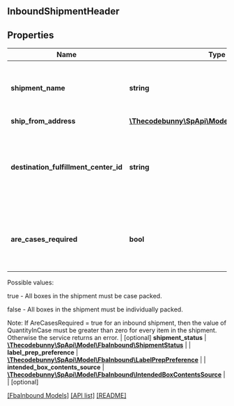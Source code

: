 ## InboundShipmentHeader

## Properties

Name | Type | Description | Notes
------------ | ------------- | ------------- | -------------
**shipment_name** | **string** | The name for the shipment. Use a naming convention that helps distinguish between shipments over time, such as the date the shipment was created. |
**ship_from_address** | [**\Thecodebunny\SpApi\Model\FbaInbound\Address**](Address.md) |  |
**destination_fulfillment_center_id** | **string** | The identifier for the fulfillment center to which the shipment will be shipped. Get this value from the InboundShipmentPlan object in the response returned by the createInboundShipmentPlan operation. |
**are_cases_required** | **bool** | Indicates whether or not an inbound shipment contains case-packed boxes. Note: A shipment must contain either all case-packed boxes or all individually packed boxes.

Possible values:

true - All boxes in the shipment must be case packed.

false - All boxes in the shipment must be individually packed.

Note: If AreCasesRequired &#x3D; true for an inbound shipment, then the value of QuantityInCase must be greater than zero for every item in the shipment. Otherwise the service returns an error. | [optional]
**shipment_status** | [**\Thecodebunny\SpApi\Model\FbaInbound\ShipmentStatus**](ShipmentStatus.md) |  |
**label_prep_preference** | [**\Thecodebunny\SpApi\Model\FbaInbound\LabelPrepPreference**](LabelPrepPreference.md) |  |
**intended_box_contents_source** | [**\Thecodebunny\SpApi\Model\FbaInbound\IntendedBoxContentsSource**](IntendedBoxContentsSource.md) |  | [optional]

[[FbaInbound Models]](../) [[API list]](../../Api) [[README]](../../../README.md)
